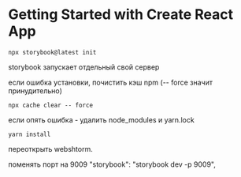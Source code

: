# Getting Started with Create React App

```
npx storybook@latest init
```

storybook запускает отдельный свой сервер

если ошибка установки, почистить кэш npm (-- force значит принудительно)

```
npx cache clear -- force
```

если опять ошибка - удалить node_modules и  yarn.lock
```
yarn install
```
переоткрыть webshtorm.

поменять порт на 9009 "storybook": "storybook dev -p 9009",